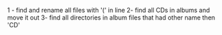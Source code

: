 1 - find and rename all files with '(' in line
2- find all CDs in albums and move it out
3- find all directories in album files that had other name then 'CD'